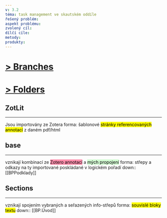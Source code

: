 ```yaml
---
v: 3.2
téma: task management ve skautském oddíle
řešený problém: 
aspekt problému: 
zvolený cíl: 
dílčí cíle: 
metody: 
produkty: 
---
```

# <u>> Branches</u>


# <u>> Folders</u>

## ZotLit
---
Jsou importovány ze Zotera
forma: šablonové <mark class="hltr-orange">stránky referencovaných annotací</mark> z daném pdf/html
## base
---
vznikají kombinací ze <mark style="background: #FF5582A6;">Zotero annotací</mark> a <mark style="background: #BBFABBA6;">mých propojení</mark>
forma: střepy a odkazy na ty importované poskládané v logickém pořadí
down:: [[BPPodklady]]
 

## Sections
---
vznikají spojením vybraných a seřazených info-střepů 
forma: <mark class="hltr-blue">souvislé bloky textu</mark>
down:: [[BP.Úvod]]